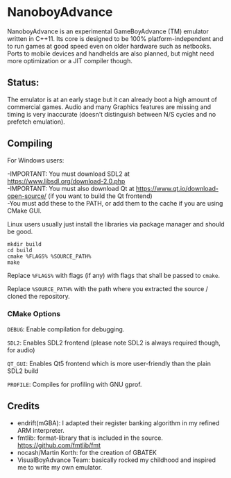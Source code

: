 # NanoboyAdvance

NanoboyAdvance is an experimental GameBoyAdvance (TM) emulator written in C++11. Its core is designed to be 100% platform-independent and to run games at good speed even on older hardware such as netbooks. Ports to mobile devices and handhelds are also planned, but might need more optimization or a JIT compiler though.

## Status:

The emulator is at an early stage but it can already boot a high amount of commercial games. Audio and many Graphics features are missing and timing is very inaccurate (doesn't distinguish between N/S cycles and no prefetch emulation).

## Compiling

For Windows users:

-IMPORTANT: You must download SDL2 at https://www.libsdl.org/download-2.0.php  
-IMPORTANT: You must also download Qt at https://www.qt.io/download-open-source/ (if you want to build the Qt frontend)  
-You must add these to the PATH, or add them to the cache if you are using CMake GUI.  

Linux users usually just install the libraries via package manager and should be good.

```
mkdir build
cd build
cmake %FLAGS% %SOURCE_PATH%
make
```
Replace `%FLAGS%` with flags (if any) with flags that shall be passed to `cmake`.

Replace `%SOURCE_PATH%` with the path where you extracted the source / cloned the repository.

### CMake Options
`DEBUG`: Enable compilation for debugging.

`SDL2`: Enables SDL2 frontend (please note SDL2 is always required though, for audio)

`QT_GUI`: Enables Qt5 frontend which is more user-friendly than the plain SDL2 build

`PROFILE`: Compiles for profiling with GNU gprof.

## Credits

- endrift(mGBA): I adapted their register banking algorithm in my refined ARM interpreter.
- fmtlib: format-library that is included in the source. https://github.com/fmtlib/fmt
- nocash/Martin Korth: for the creation of GBATEK
- VisualBoyAdvance Team: basically rocked my childhood and inspired me to write my own emulator.

